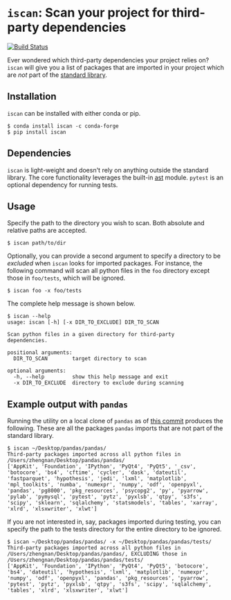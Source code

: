 # `iscan`: Scan your project for third-party dependencies

[![Build Status](https://zzhao212.visualstudio.com/iscan/_apis/build/status/ZhengnanZhao.iscan?branchName=master)](https://zzhao212.visualstudio.com/iscan/_build/latest?definitionId=1&branchName=master)

Ever wondered which third-party dependencies your project relies on? `iscan` will give you a list of packages that are imported in your project which are _not_ part of the [standard library](https://docs.python.org/3/library/index.html).

## Installation
`iscan` can be installed with either conda or pip.
```
$ conda install iscan -c conda-forge
$ pip install iscan
```

## Dependencies
`iscan` is light-weight and doesn't rely on anything outside the standard library. The core functionality leverages the built-in [ast](https://docs.python.org/3/library/ast.html) module. `pytest` is an optional dependency for running tests.

## Usage
Specify the path to the directory you wish to scan. Both absolute and relative paths are accepted.
```
$ iscan path/to/dir
```

Optionally, you can provide a second argument to specify a directory to be _excluded_ when `iscan` looks for imported packages. For instance, the following command will scan all python files in the `foo` directory except those in `foo/tests`, which will be ignored.
```
$ iscan foo -x foo/tests
```

The complete help message is shown below.
```
$ iscan --help
usage: iscan [-h] [-x DIR_TO_EXCLUDE] DIR_TO_SCAN

Scan python files in a given directory for third-party
dependencies.

positional arguments:
  DIR_TO_SCAN        target directory to scan

optional arguments:
  -h, --help         show this help message and exit
  -x DIR_TO_EXCLUDE  directory to exclude during scanning
```

## Example output with `pandas`
Running the utility on a local clone of `pandas` as of [this commit](https://github.com/pandas-dev/pandas/tree/6eb34f1ba) produces the following. These are all the packages `pandas` imports that are not part of the standard library.
```
$ iscan ~/Desktop/pandas/pandas/
Third-party packages imported across all python files in /Users/zhengnan/Desktop/pandas/pandas/
['AppKit', 'Foundation', 'IPython', 'PyQt4', 'PyQt5', '_csv', 'botocore', 'bs4', 'cftime', 'cycler', 'dask', 'dateutil', 'fastparquet', 'hypothesis', 'jedi', 'lxml', 'matplotlib', 'mpl_toolkits', 'numba', 'numexpr', 'numpy', 'odf', 'openpyxl', 'pandas', 'pg8000', 'pkg_resources', 'psycopg2', 'py', 'pyarrow', 'pylab', 'pymysql', 'pytest', 'pytz', 'pyxlsb', 'qtpy', 's3fs', 'scipy', 'sklearn', 'sqlalchemy', 'statsmodels', 'tables', 'xarray', 'xlrd', 'xlsxwriter', 'xlwt']
```

If you are not interested in, say, packages imported during testing, you can specify the path to the tests directory for the entire directory to be ignored.
```
$ iscan ~/Desktop/pandas/pandas/ -x ~/Desktop/pandas/pandas/tests/
Third-party packages imported across all python files in /Users/zhengnan/Desktop/pandas/pandas/, EXCLUDING those in /Users/zhengnan/Desktop/pandas/pandas/tests/
['AppKit', 'Foundation', 'IPython', 'PyQt4', 'PyQt5', 'botocore', 'bs4', 'dateutil', 'hypothesis', 'lxml', 'matplotlib', 'numexpr', 'numpy', 'odf', 'openpyxl', 'pandas', 'pkg_resources', 'pyarrow', 'pytest', 'pytz', 'pyxlsb', 'qtpy', 's3fs', 'scipy', 'sqlalchemy', 'tables', 'xlrd', 'xlsxwriter', 'xlwt']
```
